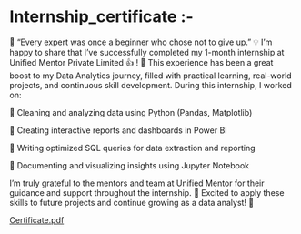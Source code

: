 # Internship_certificate :-
🌟 “Every expert was once a beginner who chose not to give up.” 💡
I’m happy to share that I’ve successfully completed my 1-month internship at Unified Mentor Private Limited 👍 ! 🎉
 This experience has been a great boost to my Data Analytics journey, filled with practical learning, real-world projects, and continuous skill development.
During this internship, I worked on:

🔹 Cleaning and analyzing data using Python (Pandas, Matplotlib)

🔹 Creating interactive reports and dashboards in Power BI

🔹 Writing optimized SQL queries for data extraction and reporting

🔹 Documenting and visualizing insights using Jupyter Notebook

I’m truly grateful to the mentors and team at Unified Mentor for their guidance and support throughout the internship. 🙏
Excited to apply these skills to future projects and continue growing as a data analyst! 🚀

[Certificate.pdf](https://github.com/user-attachments/files/20270655/Certificate.pdf)
